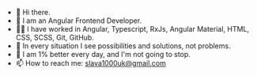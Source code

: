 - 👋 Hi there.
- 🦍 I am an Angular Frontend Developer.
- 👨‍💻 I have worked in Angular, Typescript, RxJs, Angular Material, HTML, CSS, SCSS, Git, GitHub.
- 🌱 In every situation I see possibilities and solutions, not problems.
- 🚀 I am 1% better every day, and I'm not going to stop.
- 📫 How to reach me: slava1000uk@gmail.com
